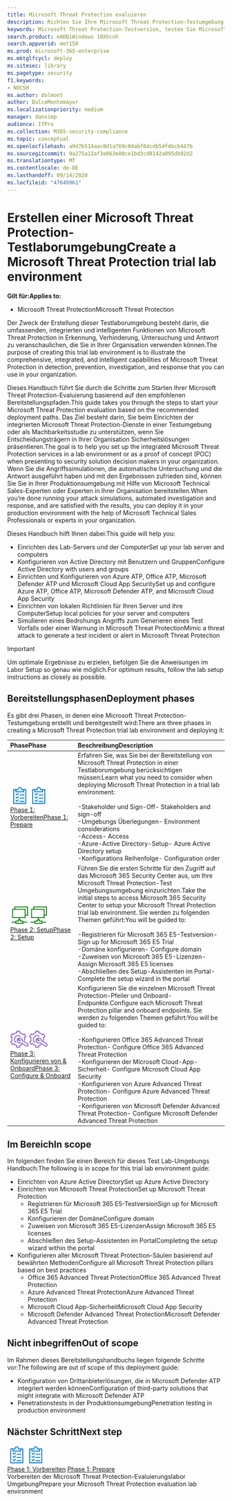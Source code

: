 ```yaml
---
title: Microsoft Threat Protection evaluieren
description: Richten Sie Ihre Microsoft Threat Protection-Testumgebung ein, um zu testen, wie die koordinierte Bedrohungsschutz Lösung zum Schutz von Geräten, Identitäten, Daten und Anwendungen Ihrer Organisation helfen kann.
keywords: Microsoft Threat Protection-Testversion, testen Sie Microsoft Threat Protection, bewerten Sie Microsoft Threat Protection, Microsoft Threat Protection Evaluation Lab, Cyber Security, Advanced persistent Threat, Enterprise Security, Devices, Device, Identity, users, Data, Applications, Incidents, Automated Investigation and Remediation, Advanced Hunting
search.product: eADQiWindows 10XVcnh
search.appverid: met150
ms.prod: microsoft-365-enterprise
ms.mktglfcycl: deploy
ms.sitesec: library
ms.pagetype: security
f1.keywords:
- NOCSH
ms.author: dolmont
author: DulceMontemayor
ms.localizationpriority: medium
manager: dansimp
audience: ITPro
ms.collection: M365-security-compliance
ms.topic: conceptual
ms.openlocfilehash: a9d7b514aac8d1a769c0dabf6dcdb54f4bcb447b
ms.sourcegitcommit: 9a275a13af3e063e80ce1bd3cd8142a095db92d2
ms.translationtype: MT
ms.contentlocale: de-DE
ms.lasthandoff: 09/14/2020
ms.locfileid: "47649961"
---
```

# <a name="create-a-microsoft-threat-protection-trial-lab-environment"></a><span data-ttu-id="f25c2-104">Erstellen einer Microsoft Threat Protection-Testlaborumgebung</span><span class="sxs-lookup"><span data-stu-id="f25c2-104">Create a Microsoft Threat Protection trial lab environment</span></span> 

<span data-ttu-id="f25c2-105">**Gilt für:**</span><span class="sxs-lookup"><span data-stu-id="f25c2-105">**Applies to:**</span></span>
- <span data-ttu-id="f25c2-106">Microsoft Threat Protection</span><span class="sxs-lookup"><span data-stu-id="f25c2-106">Microsoft Threat Protection</span></span>

<span data-ttu-id="f25c2-107">Der Zweck der Erstellung dieser Testlaborumgebung besteht darin, die umfassenden, integrierten und intelligenten Funktionen von Microsoft Threat Protection in Erkennung, Verhinderung, Untersuchung und Antwort zu veranschaulichen, die Sie in Ihrer Organisation verwenden können.</span><span class="sxs-lookup"><span data-stu-id="f25c2-107">The purpose of creating this trial lab environment is to illustrate the comprehensive, integrated, and intelligent capabilities of Microsoft Threat Protection in detection, prevention, investigation, and response that you can use in your organization.</span></span> 

<span data-ttu-id="f25c2-108">Dieses Handbuch führt Sie durch die Schritte zum Starten Ihrer Microsoft Threat Protection-Evaluierung basierend auf den empfohlenen Bereitstellungspfaden.</span><span class="sxs-lookup"><span data-stu-id="f25c2-108">This guide takes you through the steps to start your Microsoft Threat Protection evaluation based on the recommended deployment paths.</span></span> <span data-ttu-id="f25c2-109">Das Ziel besteht darin, Sie beim Einrichten der integrierten Microsoft Threat Protection-Dienste in einer Testumgebung oder als Machbarkeitsstudie zu unterstützen, wenn Sie Entscheidungsträgern in Ihrer Organisation Sicherheitslösungen präsentieren.</span><span class="sxs-lookup"><span data-stu-id="f25c2-109">The goal is to help you set up the integrated Microsoft Threat Protection services in a lab environment or as a proof of concept (POC) when presenting to security solution decision makers in your organization.</span></span> <span data-ttu-id="f25c2-110">Wenn Sie die Angriffssimulationen, die automatische Untersuchung und die Antwort ausgeführt haben und mit den Ergebnissen zufrieden sind, können Sie Sie in Ihrer Produktionsumgebung mit Hilfe von Microsoft Technical Sales-Experten oder Experten in Ihrer Organisation bereitstellen.</span><span class="sxs-lookup"><span data-stu-id="f25c2-110">When you’re done running your attack simulations, automated investigation and response, and are satisfied with the results, you can deploy it in your production environment with the help of Microsoft Technical Sales Professionals or experts in your organization.</span></span> 

<span data-ttu-id="f25c2-111">Dieses Handbuch hilft Ihnen dabei:</span><span class="sxs-lookup"><span data-stu-id="f25c2-111">This guide will help you:</span></span>
- <span data-ttu-id="f25c2-112">Einrichten des Lab-Servers und der Computer</span><span class="sxs-lookup"><span data-stu-id="f25c2-112">Set up your lab server and computers</span></span>
- <span data-ttu-id="f25c2-113">Konfigurieren von Active Directory mit Benutzern und Gruppen</span><span class="sxs-lookup"><span data-stu-id="f25c2-113">Configure Active Directory with users and groups</span></span>
- <span data-ttu-id="f25c2-114">Einrichten und Konfigurieren von Azure ATP, Office ATP, Microsoft Defender ATP und Microsoft Cloud App Security</span><span class="sxs-lookup"><span data-stu-id="f25c2-114">Set up and configure Azure ATP, Office ATP, Microsoft Defender ATP, and Microsoft Cloud App Security</span></span>
- <span data-ttu-id="f25c2-115">Einrichten von lokalen Richtlinien für Ihren Server und ihre Computer</span><span class="sxs-lookup"><span data-stu-id="f25c2-115">Setup local policies for your server and computers</span></span>
- <span data-ttu-id="f25c2-116">Simulieren eines Bedrohungs Angriffs zum Generieren eines Test Vorfalls oder einer Warnung in Microsoft Threat Protection</span><span class="sxs-lookup"><span data-stu-id="f25c2-116">Mimic a threat attack to generate a test incident or alert in Microsoft Threat Protection</span></span>

>[!IMPORTANT]
><span data-ttu-id="f25c2-117">Um optimale Ergebnisse zu erzielen, befolgen Sie die Anweisungen im Labor Setup so genau wie möglich.</span><span class="sxs-lookup"><span data-stu-id="f25c2-117">For optimum results, follow the lab setup instructions as closely as possible.</span></span>


## <a name="deployment-phases"></a><span data-ttu-id="f25c2-118">Bereitstellungsphasen</span><span class="sxs-lookup"><span data-stu-id="f25c2-118">Deployment phases</span></span>

<span data-ttu-id="f25c2-119">Es gibt drei Phasen, in denen eine Microsoft Threat Protection-Testumgebung erstellt und bereitgestellt wird:</span><span class="sxs-lookup"><span data-stu-id="f25c2-119">There are three phases in creating a Microsoft Threat Protection trial lab environment and deploying it:</span></span>

|<span data-ttu-id="f25c2-120">Phase</span><span class="sxs-lookup"><span data-stu-id="f25c2-120">Phase</span></span> | <span data-ttu-id="f25c2-121">Beschreibung</span><span class="sxs-lookup"><span data-stu-id="f25c2-121">Description</span></span> | 
|:-------|:-----|
| <span data-ttu-id="f25c2-122">![Phase 1: Vorbereiten](../../media/prepare.png)</span><span class="sxs-lookup"><span data-stu-id="f25c2-122">![Phase 1: Prepare](../../media/prepare.png)</span></span><br>[<span data-ttu-id="f25c2-123">Phase 1: Vorbereiten</span><span class="sxs-lookup"><span data-stu-id="f25c2-123">Phase 1: Prepare</span></span>](prepare-mtpeval.md)| <span data-ttu-id="f25c2-124">Erfahren Sie, was Sie bei der Bereitstellung von Microsoft Threat Protection in einer Testlaborumgebung berücksichtigen müssen:</span><span class="sxs-lookup"><span data-stu-id="f25c2-124">Learn what you need to consider when deploying Microsoft Threat Protection in a trial lab environment:</span></span> <br><br><span data-ttu-id="f25c2-125">-Stakeholder und Sign-Off</span><span class="sxs-lookup"><span data-stu-id="f25c2-125">- Stakeholders and sign-off</span></span> <br> <span data-ttu-id="f25c2-126">-Umgebungs Überlegungen</span><span class="sxs-lookup"><span data-stu-id="f25c2-126">- Environment considerations</span></span> <br><span data-ttu-id="f25c2-127">-Access</span><span class="sxs-lookup"><span data-stu-id="f25c2-127">- Access</span></span> <br><span data-ttu-id="f25c2-128">-Azure-Active Directory-Setup</span><span class="sxs-lookup"><span data-stu-id="f25c2-128">- Azure Active Directory setup</span></span> <br> <span data-ttu-id="f25c2-129">-Konfigurations Reihenfolge</span><span class="sxs-lookup"><span data-stu-id="f25c2-129">- Configuration order</span></span>
|  <span data-ttu-id="f25c2-130">![Phase 2: Setup](../../media/setup.png)</span><span class="sxs-lookup"><span data-stu-id="f25c2-130">![Phase 2: Setup](../../media/setup.png)</span></span> <br>[<span data-ttu-id="f25c2-131">Phase 2: Setup</span><span class="sxs-lookup"><span data-stu-id="f25c2-131">Phase 2: Setup</span></span>](setup-mtpeval.md)|  <span data-ttu-id="f25c2-132">Führen Sie die ersten Schritte für den Zugriff auf das Microsoft 365 Security Center aus, um Ihre Microsoft Threat Protection-Test Umgebungsumgebung einzurichten.</span><span class="sxs-lookup"><span data-stu-id="f25c2-132">Take the initial steps to access Microsoft 365 Security Center to setup your Microsoft Threat Protection trial lab environment.</span></span> <span data-ttu-id="f25c2-133">Sie werden zu folgenden Themen geführt:</span><span class="sxs-lookup"><span data-stu-id="f25c2-133">You will be guided to:</span></span><br><br><span data-ttu-id="f25c2-134">-Registrieren für Microsoft 365 E5-Testversion</span><span class="sxs-lookup"><span data-stu-id="f25c2-134">- Sign up for Microsoft 365 E5 Trial</span></span> <br>  <span data-ttu-id="f25c2-135">-Domäne konfigurieren</span><span class="sxs-lookup"><span data-stu-id="f25c2-135">- Configure domain</span></span><br><span data-ttu-id="f25c2-136">-Zuweisen von Microsoft 365 E5-Lizenzen</span><span class="sxs-lookup"><span data-stu-id="f25c2-136">- Assign Microsoft 365 E5 licenses</span></span><br><span data-ttu-id="f25c2-137">-Abschließen des Setup-Assistenten im Portal</span><span class="sxs-lookup"><span data-stu-id="f25c2-137">- Complete the setup wizard in the portal</span></span>|
|  <span data-ttu-id="f25c2-138">![Phase 3: Konfigurieren von & Onboard](../../media/config-onboard.png)</span><span class="sxs-lookup"><span data-stu-id="f25c2-138">![Phase 3: Configure & Onboard](../../media/config-onboard.png)</span></span> <br>[<span data-ttu-id="f25c2-139">Phase 3: Konfigurieren von & Onboard</span><span class="sxs-lookup"><span data-stu-id="f25c2-139">Phase 3: Configure & Onboard</span></span>](config-mtpeval.md) | <span data-ttu-id="f25c2-140">Konfigurieren Sie die einzelnen Microsoft Threat Protection-Pfeiler und Onboard-Endpunkte.</span><span class="sxs-lookup"><span data-stu-id="f25c2-140">Configure each Microsoft Threat Protection pillar and onboard endpoints.</span></span> <span data-ttu-id="f25c2-141">Sie werden zu folgenden Themen geführt:</span><span class="sxs-lookup"><span data-stu-id="f25c2-141">You will be guided to:</span></span><br><br><span data-ttu-id="f25c2-142">-Konfigurieren Office 365 Advanced Threat Protection</span><span class="sxs-lookup"><span data-stu-id="f25c2-142">- Configure Office 365 Advanced Threat Protection</span></span><br><span data-ttu-id="f25c2-143">-Konfigurieren der Microsoft Cloud-App-Sicherheit</span><span class="sxs-lookup"><span data-stu-id="f25c2-143">- Configure Microsoft Cloud App Security</span></span><br><span data-ttu-id="f25c2-144">-Konfigurieren von Azure Advanced Threat Protection</span><span class="sxs-lookup"><span data-stu-id="f25c2-144">- Configure Azure Advanced Threat Protection</span></span><br><span data-ttu-id="f25c2-145">-Konfigurieren von Microsoft Defender Advanced Threat Protection</span><span class="sxs-lookup"><span data-stu-id="f25c2-145">- Configure Microsoft Defender Advanced Threat Protection</span></span> 


## <a name="in-scope"></a><span data-ttu-id="f25c2-146">Im Bereich</span><span class="sxs-lookup"><span data-stu-id="f25c2-146">In scope</span></span>

<span data-ttu-id="f25c2-147">Im folgenden finden Sie einen Bereich für dieses Test Lab-Umgebungs Handbuch:</span><span class="sxs-lookup"><span data-stu-id="f25c2-147">The following is in scope for this trial lab environment guide:</span></span>
-   <span data-ttu-id="f25c2-148">Einrichten von Azure Active Directory</span><span class="sxs-lookup"><span data-stu-id="f25c2-148">Set up Azure Active Directory</span></span>
-   <span data-ttu-id="f25c2-149">Einrichten von Microsoft Threat Protection</span><span class="sxs-lookup"><span data-stu-id="f25c2-149">Set up Microsoft Threat Protection</span></span>
    -   <span data-ttu-id="f25c2-150">Registrieren für Microsoft 365 E5-Testversion</span><span class="sxs-lookup"><span data-stu-id="f25c2-150">Sign up for Microsoft 365 E5 Trial</span></span>
    -   <span data-ttu-id="f25c2-151">Konfigurieren der Domäne</span><span class="sxs-lookup"><span data-stu-id="f25c2-151">Configure domain</span></span>
    -   <span data-ttu-id="f25c2-152">Zuweisen von Microsoft 365 E5-Lizenzen</span><span class="sxs-lookup"><span data-stu-id="f25c2-152">Assign Microsoft 365 E5 licenses</span></span>
    -   <span data-ttu-id="f25c2-153">Abschließen des Setup-Assistenten im Portal</span><span class="sxs-lookup"><span data-stu-id="f25c2-153">Completing the setup wizard within the portal</span></span>
-   <span data-ttu-id="f25c2-154">Konfigurieren aller Microsoft Threat Protection-Säulen basierend auf bewährten Methoden</span><span class="sxs-lookup"><span data-stu-id="f25c2-154">Configure all Microsoft Threat Protection pillars based on best practices</span></span>
    -   <span data-ttu-id="f25c2-155">Office 365 Advanced Threat Protection</span><span class="sxs-lookup"><span data-stu-id="f25c2-155">Office 365 Advanced Threat Protection</span></span>
    -   <span data-ttu-id="f25c2-156">Azure Advanced Threat Protection</span><span class="sxs-lookup"><span data-stu-id="f25c2-156">Azure Advanced Threat Protection</span></span>
    -   <span data-ttu-id="f25c2-157">Microsoft Cloud App-Sicherheit</span><span class="sxs-lookup"><span data-stu-id="f25c2-157">Microsoft Cloud App Security</span></span>
    -   <span data-ttu-id="f25c2-158">Microsoft Defender Advanced Threat Protection</span><span class="sxs-lookup"><span data-stu-id="f25c2-158">Microsoft Defender Advanced Threat Protection</span></span>

## <a name="out-of-scope"></a><span data-ttu-id="f25c2-159">Nicht inbegriffen</span><span class="sxs-lookup"><span data-stu-id="f25c2-159">Out of scope</span></span>

<span data-ttu-id="f25c2-160">Im Rahmen dieses Bereitstellungshandbuchs liegen folgende Schritte vor:</span><span class="sxs-lookup"><span data-stu-id="f25c2-160">The following are out of scope of this deployment guide:</span></span>

-   <span data-ttu-id="f25c2-161">Konfiguration von Drittanbieterlösungen, die in Microsoft Defender ATP integriert werden können</span><span class="sxs-lookup"><span data-stu-id="f25c2-161">Configuration of third-party solutions that might integrate with Microsoft Defender ATP</span></span>
-   <span data-ttu-id="f25c2-162">Penetrationstests in der Produktionsumgebung</span><span class="sxs-lookup"><span data-stu-id="f25c2-162">Penetration testing in production environment</span></span>

## <a name="next-step"></a><span data-ttu-id="f25c2-163">Nächster Schritt</span><span class="sxs-lookup"><span data-stu-id="f25c2-163">Next step</span></span>
<span data-ttu-id="f25c2-164">![Phase 1: Vorbereiten](../../media/prepare.png)</span><span class="sxs-lookup"><span data-stu-id="f25c2-164">![Phase 1: Prepare](../../media/prepare.png)</span></span> <br><span data-ttu-id="f25c2-165">[Phase 1: Vorbereiten](prepare-mtpeval.md) 
</span><span class="sxs-lookup"><span data-stu-id="f25c2-165">[Phase 1: Prepare](prepare-mtpeval.md) 
</span></span><br> <span data-ttu-id="f25c2-166">Vorbereiten der Microsoft Threat Protection-Evaluierungslabor Umgebung</span><span class="sxs-lookup"><span data-stu-id="f25c2-166">Prepare your Microsoft Threat Protection evaluation lab environment</span></span>
